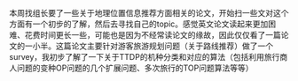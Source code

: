 本周找组长要了一些关于地理位置信息推荐方面相关的论文，开始扫一些文对这个方面有一个初步的了解，然后去寻找自己的topic。感觉英文论文读起来更加困难、花费时间更长一些，可能也是因为不经常读论文的缘故，因此仅仅看了一篇论文的一小半。这篇论文主要针对游客旅游规划问题（关于路线推荐）做了一个survey，我初步了解了一下关于TTDP的机种分类和对应的算法（包括利用旅行商人问题的变种OP问题的几个扩展问题、多次旅行的TOP问题算法等等）
